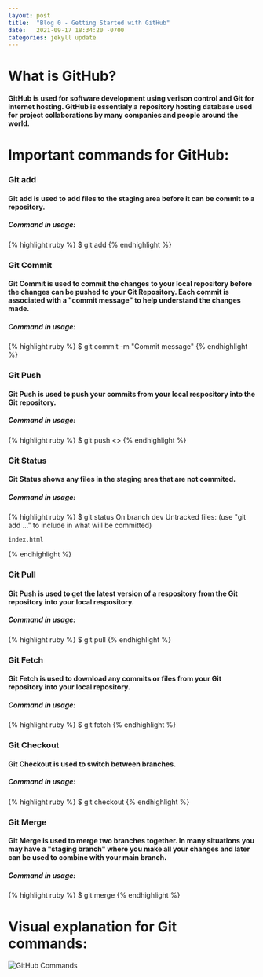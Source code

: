 ```yaml
---
layout: post
title:  "Blog 0 - Getting Started with GitHub"
date:   2021-09-17 18:34:20 -0700
categories: jekyll update
---
```


# **What is GitHub?**
#### GitHub is used for software development using verison control and Git for internet hosting. GitHub is essentialy a repository hosting database used for project collaborations by many companies and people around the world.

# **Important commands for GitHub:**
### **Git add**
#### Git add is used to add files to the staging area before it can be commit to a repository.
##### **Command in usage:**
{% highlight ruby %}
$ git add <file or directory name>
{% endhighlight %}


### **Git Commit**
#### Git Commit is used to commit the changes to your local repository before the changes can be pushed to your Git Repository. Each commit is associated with a "commit message" to help understand the changes made.
##### **Command in usage:**
{% highlight ruby %}
$ git commit -m "Commit message"
{% endhighlight %}

### **Git Push**
#### Git Push is used to push your commits from your local respository into the Git repository.
##### **Command in usage:**
{% highlight ruby %}
$ git push <>
{% endhighlight %}

### **Git Status**
#### Git Status shows any files in the staging area that are not commited.
##### **Command in usage:**
{% highlight ruby %}
$ git status
On branch dev
Untracked files:
  (use "git add <file>..." to include in what will be committed)

  	index.html
{% endhighlight %}

### **Git Pull**
#### Git Push is used to get the latest version of a respository from the Git repository into your local respository.
##### **Command in usage:**
{% highlight ruby %}
$ git pull <respository>
{% endhighlight %}

### **Git Fetch**
#### Git Fetch is used to download any commits or files from your Git repository into your local repository.
##### **Command in usage:**
{% highlight ruby %}
$ git fetch <repository>
{% endhighlight %}

### **Git Checkout**
#### Git Checkout is used to switch between branches.
##### **Command in usage:**
{% highlight ruby %}
$ git checkout <branch name>
{% endhighlight %}

### **Git Merge**
#### Git Merge is used to merge two branches together. In many situations you may have a "staging branch" where you make all your changes and later can be used to combine with your main branch.
##### **Command in usage:**
{% highlight ruby %}
$ git merge <branch name>
{% endhighlight %}

# **Visual explanation for Git commands:**
![GitHub Commands](https://topramanc.github.io/images/git.png)